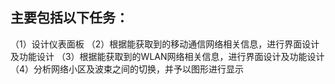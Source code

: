 
## 主要包括以下任务：

（1）设计仪表面板
（2）根据能获取到的移动通信网络相关信息，进行界面设计及功能设计
（3）根据能获取到的WLAN网络相关信息，进行界面设计及功能设计
（4）分析网络小区及波束之间的切换，并予以图形进行显示

